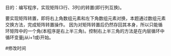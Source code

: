 目的：编写程序，实现矩阵(3行、3列)的转置(即行列互换)。

要实现矩阵转置，即将右上角数组元素和左下角数组元素对换，本题通过数组元素交换方法，完成矩阵转置操作。
因为对矩阵转置后仍然存回其本身，所以只能循环矩阵中的一个角(本程序是右上半三角)。控制右上半三角的方法是在内层循环中循环变量j从i+1或i开始。

#修改时间